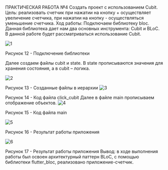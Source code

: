 ПРАКТИЧЕСКАЯ РАБОТА №4
Создать проект с использованием Cubit.
Цель: реализовать счетчик при нажатии на кнопку + осуществляет увеличение счетчика, при нажатии на кнопку - осуществляться уменьшение счетчика.
Ход работы: 
Подключаем библиотеку bloc. Данная библиотека дает нам два основных инструмента: Cubit и BLoC. В данной работе будет рассматриваться использование Cubit.

![1](https://user-images.githubusercontent.com/91606054/206912150-e767dce4-8170-445c-94a6-9c97a54b53bc.png)
 
Рисунок 12 - Подключение библиотеки

Далее создаем файлы cubit и state. В state прописываются значения для хранения состояния, а в cubit – логика. 

![2](https://user-images.githubusercontent.com/91606054/206912294-3dbcc9a1-e0a2-4301-a56e-76d8dfc4b19b.png)
 
Рисунок 13 - Созданные файлы в иерархии
![3](https://user-images.githubusercontent.com/91606054/206912304-bae48db5-d405-478c-a68d-f547a495cb28.png)

Рисунок 14 - Код файла click_cubit
Далее в файле main прописываем отображение объектов.
 ![4](https://user-images.githubusercontent.com/91606054/206912320-a3ccb26b-3602-4785-8d28-25e603250095.png)
 
Рисунок 15 - Код файла main

![5](https://user-images.githubusercontent.com/91606054/206912324-74365dd9-4b5c-49af-8073-2cbdebf381b5.png)

Рисунок 16 - Результат работы приложения

 ![6](https://user-images.githubusercontent.com/91606054/206912337-53d5c58b-3d89-46ce-ad61-117720ad41e6.png)
 
Рисунок 17 - Результат работы приложения
Вывод: в ходе выполнения работы был освоен архитектурный паттерн BLoC, с помощью библиотеки flutter_bloc, реализовано приложение-счетчик.

